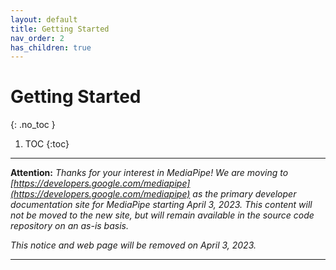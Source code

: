 ```yaml
---
layout: default
title: Getting Started
nav_order: 2
has_children: true
---
```


# Getting Started
{: .no_toc }

1. TOC
{:toc}
---

**Attention:** *Thanks for your interest in MediaPipe! We are moving to
[https://developers.google.com/mediapipe](https://developers.google.com/mediapipe)
as the primary developer documentation
site for MediaPipe starting April 3, 2023. This content will not be moved to
the new site, but will remain available in the source code repository on an
as-is basis.*

*This notice and web page will be removed on April 3, 2023.*

----
